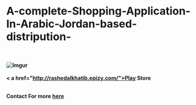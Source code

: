 # A-complete-Shopping-Application-In-Arabic-Jordan-based-distripution-
<br  ><b><div width="50" height="50" > ![Imgur](https://raw.githubusercontent.com/RashedAlkhatib/A-complete-Shopping-Application-In-Arabic-Jordan-based-distripution-/master/Webp.net-resizeimage%20(15).png)</div>
 <br ><b>  < a href="http://rashedalkhatib.epizy.com/">Play Store</a>
 
  
<br><b> Contact For more
  <a href="http://rashedalkhatib.epizy.com/" >here</a>
